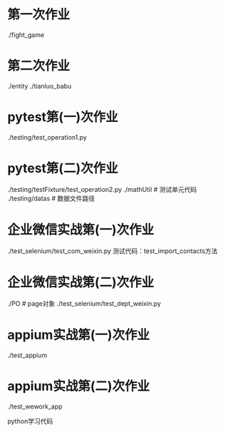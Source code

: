 # 第一次作业
./fight_game
# 第二次作业
./entity
./tianluo_babu
# pytest第(一)次作业
./testing/test_operation1.py
# pytest第(二)次作业
./testing/testFixture/test_operation2.py
./mathUtil  # 测试单元代码
./testing/datas  # 数据文件路径
# 企业微信实战第(一)次作业
./test_selenium/test_com_weixin.py
测试代码：test_import_contacts方法

# 企业微信实战第(二)次作业
./PO # page对象
./test_selenium/test_dept_weixin.py

# appium实战第(一)次作业
./test_appium

# appium实战第(二)次作业
./test_wework_app

python学习代码
